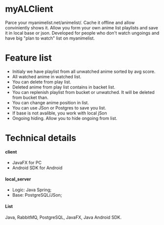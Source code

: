 # myALClient
Parce your myanimelist.net/animelist/. Cache it offline and allow conviniently shows it.
Allow you form your own anime list playlists and save it in local base or json.
Developed for people who don't watch ungoings and have big "plan to watch" list on myanimelist.

# Feature list
- Initialy we have playlist from all unwatched anime sorted by avg score.
- All watched anime in watched list.
- You can delete from play list.
- Deleted anime from play list contains in backet list.
- You can replenish playlist from bucket or unwatched. It will be deleted from bucket than.
- You can change anime position in list.
- You can use JSon or Postgres to save you list.
- If base is not avalible, you work with local jSon
- Ongoing hiding. Allow you to hide ongoing from list.

# Technical details
#### client
- JavaFX for PC
- Android SDK for Android
#### local_server 
- Logic: Java Spring;
- Base: PostgreSQL/JSon;
#### List
Java, RabbitMQ, PostgreSQL, JavaFX, Java Android SDK.
